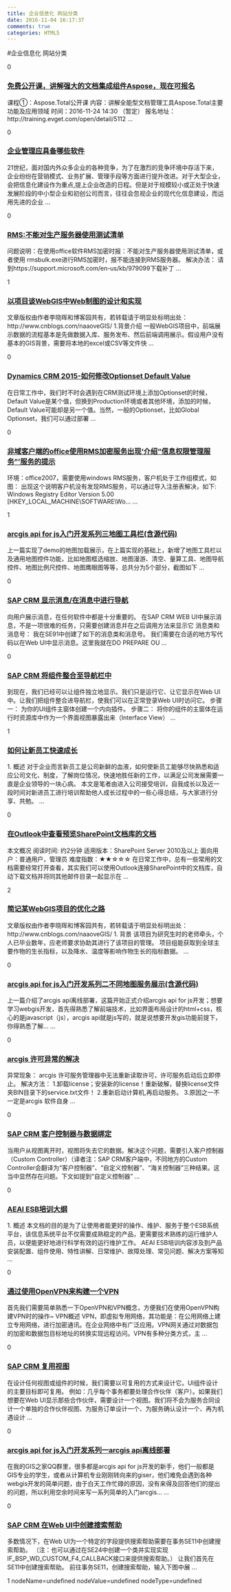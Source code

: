 ```yaml
---
title: 企业信息化 网站分类
date: 2016-11-04 16:17:37
comments: true
categories: HTML5
---
```


#企业信息化 网站分类
<div class="post_item"> <div class="digg">     <div class="diggit" onclick="DiggPost('icebing',6030416,143575,1)">  <span class="diggnum" id="digg_count_6030416">0</span> </div>   </div>       <div class="post_item_body read-art-unlikely-candidate"> <h3><a class="titlelnk" href="http://www.cnblogs.com/icebing/archive/2016/11/04/6030416.html" target="_blank">免费公开课，讲解强大的文档集成组件Aspose，现在可报名</a></h3>                    <p class="post_item_summary">     课程①：Aspose.Total公开课 内容：讲解全能型文档管理工具Aspose.Total主要功能及应用领域 时间：2016-11-24 14:30 （暂定） 报名地址：http://training.evget.com/open/detail/5112 ...     </p>                    </div>  </div><div class="post_item"> <div class="digg">     <div class="diggit" onclick="DiggPost('agileai',6030216,248849,1)">  <span class="diggnum" id="digg_count_6030216">0</span> </div>   </div>       <div class="post_item_body read-art-unlikely-candidate"> <h3><a class="titlelnk" href="http://www.cnblogs.com/agileai/archive/2016/11/04/6030216.html" target="_blank">企业管理应具备哪些软件</a></h3>                    <p class="post_item_summary">     21世纪，面对国内外众多企业的各种竞争，为了在激烈的竞争环境中存活下来，企业纷纷在营销模式、业务扩展、管理手段等方面进行提升改进。对于大型企业，会把信息化建设作为重点,提上企业改造的日程。但是对于规模较小或正处于快速发展阶段的中小型企业和初创公司而言，往往会忽视企业的现代化信息建设，而运用先进的企业 ...     </p>                    </div>  </div><div class="post_item"> <div class="digg">     <div class="diggit" onclick="DiggPost('huiy',6029976,273114,1)">  <span class="diggnum" id="digg_count_6029976">0</span> </div>   </div>       <div class="post_item_body read-art-unlikely-candidate"> <h3><a class="titlelnk" href="http://www.cnblogs.com/huiy/archive/2016/11/04/6029976.html" target="_blank">RMS:不能对生产服务器使用测试清单</a></h3>                    <p class="post_item_summary">     问题说明：在使用office软件RMS加密时报：不能对生产服务器使用测试清单，或者使用 rmsbulk.exe进行RMS加密时，报不能连接到RMS服务器。 解决办法： 请到https://support.microsoft.com/en-us/kb/979099下载补丁 ...     </p>                    </div>  </div><div class="post_item"> <div class="digg">     <div class="diggit" onclick="DiggPost('naaoveGIS',6029836,193609,1)">  <span class="diggnum" id="digg_count_6029836">1</span> </div>   </div>       <div class="post_item_body read-art-unlikely-candidate"> <h3><a class="titlelnk" href="http://www.cnblogs.com/naaoveGIS/archive/2016/11/04/6029836.html" target="_blank">以项目谈WebGIS中Web制图的设计和实现</a></h3>                    <p class="post_item_summary">     文章版权由作者李晓晖和博客园共有，若转载请于明显处标明出处：http://www.cnblogs.com/naaoveGIS/ 1.背景介绍 一般WebGIS项目中，前端展示数据的流程基本是先做数据入库、服务发布、然后前端调用展示。假设用户没有基本的GIS背景，需要将本地的excel或CSV等文件快 ...     </p>                    </div>  </div><div class="post_item"> <div class="digg">     <div class="diggit" onclick="DiggPost('yobyron',6029568,315127,1)">  <span class="diggnum" id="digg_count_6029568">0</span> </div>   </div>       <div class="post_item_body read-art-unlikely-candidate"> <h3><a class="titlelnk" href="http://www.cnblogs.com/yobyron/archive/2016/11/04/6029568.html" target="_blank">Dynamics CRM 2015-如何修改Optionset Default Value</a></h3>                    <p class="post_item_summary">     在日常工作中，我们时不时会遇到在CRM测试环境上添加Optionset的时候，Default Value是某个值，但换到Production环境或者其他环境，添加的时候，Default Value可能却是另一个值。当然，一般的Optionset，比如Global Optionset，我们可以通过部署 ...     </p>                    </div>  </div><div class="post_item"> <div class="digg">     <div class="diggit" onclick="DiggPost('huiy',6029199,273114,1)">  <span class="diggnum" id="digg_count_6029199">0</span> </div>   </div>       <div class="post_item_body read-art-unlikely-candidate"> <h3><a class="titlelnk" href="http://www.cnblogs.com/huiy/archive/2016/11/04/6029199.html" target="_blank">非域客户端的office使用RMS加密服务出现&lsquo;介绍&ldquo;信息权限管理服务&rdquo;&rsquo;服务的提示</a></h3>                    <p class="post_item_summary">     环境：office2007，需要使用windows RMS服务，客户机处于工作组模式，如图： 出现这个说明客户机没有发现RMS服务，可以通过导入注册表解决，如下: Windows Registry Editor Version 5.00 [HKEY_LOCAL_MACHINE\SOFTWARE\Wo... ...     </p>                    </div>  </div><div class="post_item"> <div class="digg">     <div class="diggit" onclick="DiggPost('oolili',6028218,132147,1)">  <span class="diggnum" id="digg_count_6028218">1</span> </div>   </div>       <div class="post_item_body read-art-unlikely-candidate"> <h3><a class="titlelnk" href="http://www.cnblogs.com/oolili/archive/2016/11/03/6028218.html" target="_blank">arcgis api for js入门开发系列三地图工具栏(含源代码)</a></h3>                    <p class="post_item_summary">     上一篇实现了demo的地图加载展示，在上篇实现的基础上，新增了地图工具栏以及通用地图控件功能，比如地图框选缩放、地图漫游、清空、量算工具、地图导航控件、地图比例尺控件、地图鹰眼图等等，总共分为5个部分，截图如下 ...     </p>                    </div>  </div><div class="post_item"> <div class="digg">     <div class="diggit" onclick="DiggPost('hhelibeb',6019699,294925,1)">  <span class="diggnum" id="digg_count_6019699">0</span> </div>   </div>       <div class="post_item_body read-art-unlikely-candidate"> <h3><a class="titlelnk" href="http://www.cnblogs.com/hhelibeb/archive/2016/11/01/6019699.html" target="_blank">SAP CRM 显示消息/在消息中进行导航</a></h3>                    <p class="post_item_summary">     向用户展示消息，在任何软件中都是十分重要的。 在SAP CRM WEB UI中展示消息，不是一项很难的任务，只需要创建消息并在之后调用方法来显示它 消息类和消息号： 我在SE91中创建了如下的消息类和消息号。 我们需要在合适的地方写代码以在Web UI中显示消息。这里我就在DO PREPARE OU ...     </p>                    </div>  </div><div class="post_item"> <div class="digg">     <div class="diggit" onclick="DiggPost('hhelibeb',6014863,294925,1)">  <span class="diggnum" id="digg_count_6014863">0</span> </div>   </div>       <div class="post_item_body read-art-unlikely-candidate"> <h3><a class="titlelnk" href="http://www.cnblogs.com/hhelibeb/archive/2016/10/31/6014863.html" target="_blank">SAP CRM 将组件整合至导航栏中</a></h3>                    <p class="post_item_summary">     到现在，我们已经可以让组件独立地显示。我们只是运行它、让它显示在Web UI中。让我们把组件整合进导航栏，使我们可以在正常登录Web UI时访问它。 步骤一： 为你的UI组件主窗体创建一个内向插件。 步骤二： 将你的组件的主窗体在运行时资源库中作为一个界面视图暴露出来（Interface View） ...     </p>                    </div>  </div><div class="post_item"> <div class="digg">     <div class="diggit" onclick="DiggPost('agileai',6014787,248849,1)">  <span class="diggnum" id="digg_count_6014787">1</span> </div>   </div>       <div class="post_item_body read-art-unlikely-candidate"> <h3><a class="titlelnk" href="http://www.cnblogs.com/agileai/archive/2016/10/31/6014787.html" target="_blank">如何让新员工快速成长</a></h3>                    <p class="post_item_summary">     1. 概述 对于企业而言新员工是公司新鲜的血液，如何使新员工能够尽快熟悉和适应公司文化、制度，了解岗位情况，快速地胜任新的工作，以满足公司发展需要一直是企业领导的一块心病。 本文是笔者由进入公司接受培训，自我成长以及近一段时间对新进员工进行培训帮助他人成长过程中的一些心得总结，与大家进行分享、共勉。 ...     </p>                    </div>  </div><div class="post_item"> <div class="digg">     <div class="diggit" onclick="DiggPost('SharePointTips',6014269,314323,1)">  <span class="diggnum" id="digg_count_6014269">0</span> </div>   </div>       <div class="post_item_body read-art-unlikely-candidate"> <h3><a class="titlelnk" href="http://www.cnblogs.com/SharePointTips/archive/2016/10/30/Previewing-SharePoint-document-libraries-in-Outlook.html" target="_blank">在Outlook中查看预览SharePoint文档库的文档</a></h3>                    <p class="post_item_summary">     本文概况 阅读时间: 约2分钟 适用版本：SharePoint Server 2010及以上 面向用户：普通用户，管理员 难度指数：★★☆☆☆ 在日常工作中，总有一些常用的文档需要经常打开查看，其实我们可以使用Outlook连接SharePoint中的文档库，自动下载文档并将同其他邮件目录一起显示在 ...     </p>                    </div>  </div><div class="post_item"> <div class="digg">     <div class="diggit" onclick="DiggPost('naaoveGIS',6013480,193609,1)">  <span class="diggnum" id="digg_count_6013480">2</span> </div>   </div>       <div class="post_item_body read-art-unlikely-candidate"> <h3><a class="titlelnk" href="http://www.cnblogs.com/naaoveGIS/archive/2016/10/30/6013480.html" target="_blank">简记某WebGIS项目的优化之路</a></h3>                    <p class="post_item_summary">     文章版权由作者李晓晖和博客园共有，若转载请于明显处标明出处：http://www.cnblogs.com/naaoveGIS/ 1. 背景 该项目为研究生时的老师牵头，个人已毕业数年，应老师要求协助其进行了该项目的管理。 项目组能获取到全球主要作物的生长指标，以及降水、温度等影响作物生长的指标数据。 ...     </p>                    </div>  </div><div class="post_item"> <div class="digg">     <div class="diggit" onclick="DiggPost('oolili',6012636,132147,1)">  <span class="diggnum" id="digg_count_6012636">0</span> </div>   </div>       <div class="post_item_body read-art-unlikely-candidate"> <h3><a class="titlelnk" href="http://www.cnblogs.com/oolili/archive/2016/10/30/6012636.html" target="_blank">arcgis api for js入门开发系列二不同地图服务展示(含源代码)</a></h3>                    <p class="post_item_summary">     上一篇介绍了arcgis api离线部署，这篇开始正式介绍arcgis api for js开发；想要学习webgis开发，首先得熟悉了解前端技术，比如界面布局设计的html+css，核心的是javascript（js），arcgis api就是js写的，就是说想要开发gis功能前提下，你得熟悉了解... ...     </p>                    </div>  </div><div class="post_item"> <div class="digg">     <div class="diggit" onclick="DiggPost('yaohuimo',6008361,273323,1)">  <span class="diggnum" id="digg_count_6008361">0</span> </div>   </div>       <div class="post_item_body read-art-unlikely-candidate"> <h3><a class="titlelnk" href="http://www.cnblogs.com/yaohuimo/archive/2016/10/28/6008361.html" target="_blank">arcgis 许可异常的解决</a></h3>                    <p class="post_item_summary">     异常现象： arcgis 许可服务管理器中无法重新读取许可，许可服务启动后立即停止。 解决方法： 1.卸载license；安装新的license！重新破解，替换license文件夹BIN目录下的service.txt文件！ 2.重新启动计算机,再启动服务。 3.原因之一不一定是arcgis 软件自身 ...     </p>                    </div>  </div><div class="post_item"> <div class="digg">     <div class="diggit" onclick="DiggPost('hhelibeb',6007591,294925,1)">  <span class="diggnum" id="digg_count_6007591">0</span> </div>   </div>       <div class="post_item_body read-art-unlikely-candidate"> <h3><a class="titlelnk" href="http://www.cnblogs.com/hhelibeb/archive/2016/10/28/6007591.html" target="_blank">SAP CRM 客户控制器与数据绑定</a></h3>                    <p class="post_item_summary">     当用户从视图离开时，视图将失去它的数据。解决这个问题，需要引入客户控制器（Custom Controller）（译者注：SAP CRM客户端中，不同地方的Custom Controller会翻译为“客户控制器”、“自定义控制器”、“海关控制器”三种结果。这当中显然存在问题。下文如提到“自定义控制器” ...     </p>                    </div>  </div><div class="post_item"> <div class="digg">     <div class="diggit" onclick="DiggPost('agileai',6007629,248849,1)">  <span class="diggnum" id="digg_count_6007629">0</span> </div>   </div>       <div class="post_item_body read-art-unlikely-candidate"> <h3><a class="titlelnk" href="http://www.cnblogs.com/agileai/archive/2016/10/28/6007629.html" target="_blank">AEAI ESB培训大纲</a></h3>                    <p class="post_item_summary">     1. 概述 本文档的目的是为了让使用者能更好的操作、维护、服务于整个ESB系统平台，该信息系统平台不仅需要成熟稳定的产品，更需要技术熟练的运行维护人员，以便能更好地进行科学有效的运行维护工作。 AEAI ESB培训内容涉及到产品安装配置、组件使用、特性讲解、日常维护、故障处理、常见问题、解决方案等知 ...     </p>                    </div>  </div><div class="post_item"> <div class="digg">     <div class="diggit" onclick="DiggPost('yanglh6-jyx',6005889,313133,1)">  <span class="diggnum" id="digg_count_6005889">0</span> </div>   </div>       <div class="post_item_body read-art-unlikely-candidate"> <h3><a class="titlelnk" href="http://www.cnblogs.com/yanglh6-jyx/archive/2016/10/27/VPN_OpenVPN_WebSW.html" target="_blank">通过使用OpenVPN来构建一个VPN</a></h3>                    <p class="post_item_summary">     首先我们需要简单熟悉一下OpenVPN和VPN概念，方便我们在使用OpenVPN构建VPN时的操作~ VPN概述 VPN，即虚拟专用网络，其功能是：在公用网络上建立专用网络，进行加密通讯。在企业网络中有广泛应用。VPN网关通过对数据包的加密和数据包目标地址的转换实现远程访问。VPN有多种分类方式，主 ...     </p>                    </div>  </div><div class="post_item"> <div class="digg">     <div class="diggit" onclick="DiggPost('hhelibeb',6000833,294925,1)">  <span class="diggnum" id="digg_count_6000833">0</span> </div>   </div>       <div class="post_item_body read-art-unlikely-candidate"> <h3><a class="titlelnk" href="http://www.cnblogs.com/hhelibeb/archive/2016/10/27/6000833.html" target="_blank">SAP CRM 复用视图</a></h3>                    <p class="post_item_summary">     在设计任何视图或组件的时候，我们需要以可复用的方式来设计它。UI组件设计的主要目标即可复用。 例如：几乎每个事务都要处理合作伙伴（客户）。如果我们想要在Web UI显示那些合作伙伴，需要设计一个视图。我们将不会为服务合同设计一个单独的合作伙伴视图、为服务订单设计一个、为服务确认设计一个、再为机遇设计 ...     </p>                    </div>  </div><div class="post_item"> <div class="digg">     <div class="diggit" onclick="DiggPost('oolili',6002098,132147,1)">  <span class="diggnum" id="digg_count_6002098">0</span> </div>   </div>       <div class="post_item_body read-art-unlikely-candidate"> <h3><a class="titlelnk" href="http://www.cnblogs.com/oolili/archive/2016/10/26/6002098.html" target="_blank">arcgis api for js入门开发系列一arcgis api离线部署</a></h3>                    <p class="post_item_summary">     在我的GIS之家QQ群里，很多都是arcgis api for js开发的新手，他们一般都是GIS专业的学生，或者从计算机专业刚刚转向来的giser，他们难免会遇到各种webgis开发的简单问题，由于白天工作忙碌的原因，没有来得及回答他们的提出的问题，所以利用空余时间来写一系列简单的入门arcgis... ...     </p>                    </div>  </div><div class="post_item"> <div class="digg">     <div class="diggit" onclick="DiggPost('hhelibeb',6000412,294925,1)">  <span class="diggnum" id="digg_count_6000412">0</span> </div>   </div>       <div class="post_item_body read-art-unlikely-candidate"> <h3><a class="titlelnk" href="http://www.cnblogs.com/hhelibeb/archive/2016/10/26/6000412.html" target="_blank">SAP CRM 在Web UI中创建搜索帮助</a></h3>                    <p class="post_item_summary">     多数情况下，在Web UI为一个特定的字段提供搜索帮助需要在事务SE11中创建搜索帮助。 （注：也可以通过在SE24中创建一个类并实现实现IF_BSP_WD_CUSTOM_F4_CALLBACK接口来提供搜索帮助。） 让我们首先在SE11中创建搜索帮助。 前往事务SE11，创建搜索帮助，输入下图中展 ...     </p>                    </div>  </div>1 nodeName=undefined nodeValue=undefined nodeType=undefined

